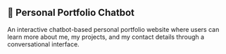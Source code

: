 ## 💬 Personal Portfolio Chatbot

An interactive chatbot-based personal portfolio website where users can learn more about me, my projects, and my contact details through a conversational interface.